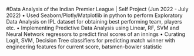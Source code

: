 #Data Analysis of the Indian Premier League | Self Project (Jun 2022 - July 2022)
• Used Seaborn/Plotly/Matplotlib in python to perform Exploratory Data Analysis on IPL dataset for obtaining best
performing team, players etc.
• Implementing Predictive Data Analysis using Linear, RF, SVM and Neural Network regressors to predict final
scores of an innings
• Curating Logit, SVM, Decision Tree classifiers for predicting match winner with engineering features for current score,
batsmen-bowler statistic
